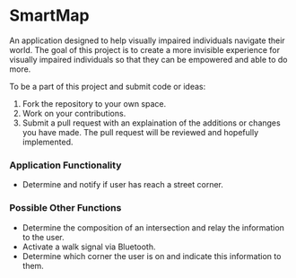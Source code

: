 # SmartMap
An application designed to help visually impaired individuals navigate their world. The goal of this project is to create a more invisible experience for visually impaired individuals so that they can be empowered and able to do more. 

To be a part of this project and submit code or ideas:

1. Fork the repository to your own space.
2. Work on your contributions.
3. Submit a pull request with an explaination of the additions or changes you have made. The pull request will be reviewed and hopefully implemented. 


### Application Functionality
* Determine and notify if user has reach a street corner.

### Possible Other Functions
* Determine the composition of an intersection and relay the information to the user.
* Activate a walk signal via Bluetooth.
* Determine which corner the user is on and indicate this information to them.

